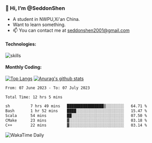 ### 👋 Hi, I’m @SeddonShen
- A student in NWPU,Xi'an China.
- Want to learn something.
- 📫 You can contact me at seddonshen2001@gmail.com

#### Technologies:

![skills](https://skillicons.dev/icons?i=scala,js,html,css,bootstrap,jquery,c,cpp,cloudflare,django,docker,flask,git,github,githubactions,linux,latex,mysql,nodejs,ps,php,pr,py,raspberrypi,redis,unreal,v,vscode,vue,bash)

#### Monthly Coding:
[![Top Langs](https://github-readme-stats.vercel.app/api/top-langs?username=seddonshen&show_icons=true&locale=en&layout=compact&hide=html&langs_count=8)](https://github.com/SeddonShen/)
[![Anurag's github stats](https://github-readme-stats.vercel.app/api?username=SeddonShen&count_private=true&show_icons=true)](https://github.com/anuraghazra/github-readme-stats)
<!--START_SECTION:waka-->

```txt
From: 07 June 2023 - To: 07 July 2023

Total Time: 12 hrs 5 mins

sh         7 hrs 49 mins   ████████████████▒░░░░░░░░   64.71 %
Bash       1 hr 52 mins    ████░░░░░░░░░░░░░░░░░░░░░   15.47 %
Scala      54 mins         ██░░░░░░░░░░░░░░░░░░░░░░░   07.50 %
CMake      23 mins         ▓░░░░░░░░░░░░░░░░░░░░░░░░   03.18 %
C++        22 mins         ▓░░░░░░░░░░░░░░░░░░░░░░░░   03.14 %
```

<!--END_SECTION:waka-->

![WakaTime Daily](https://wakatime.com/share/@seddon2001/61a7e342-5f12-4fea-bf92-1fac161e97d6.svg)
<!---
SeddonShen/SeddonShen is a ✨ special ✨ repository because its `README.md` (this file) appears on your GitHub profile.
You can click the Preview link to take a look at your changes.
--->
